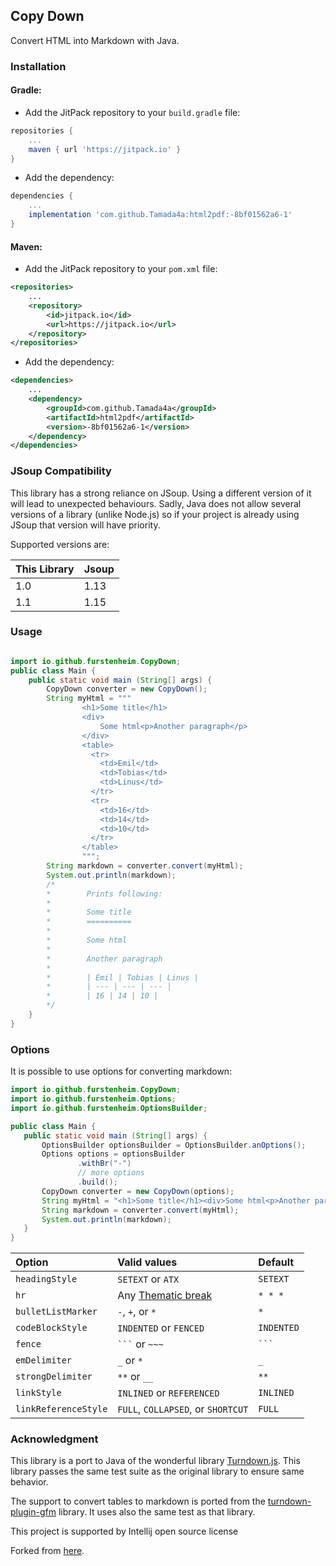 ## Copy Down
Convert HTML into Markdown with Java.

### Installation
#### Gradle:
- Add the JitPack repository to your `build.gradle` file:
```gradle
repositories {
    ...
    maven { url 'https://jitpack.io' }
}
```
- Add the dependency:
```gradle
dependencies {
    ...
    implementation 'com.github.Tamada4a:html2pdf:-8bf01562a6-1'
}
```

#### Maven:
- Add the JitPack repository to your `pom.xml` file:
```xml
<repositories>
    ...
    <repository>
        <id>jitpack.io</id>
        <url>https://jitpack.io</url>
    </repository>
</repositories>
```
- Add the dependency:
```xml
<dependencies>
    ...
    <dependency>
        <groupId>com.github.Tamada4a</groupId>
        <artifactId>html2pdf</artifactId>
        <version>-8bf01562a6-1</version>
    </dependency>
</dependencies>
```

### JSoup Compatibility

This library has a strong reliance on JSoup. Using a different version of it will lead to unexpected behaviours. Sadly, Java does not allow several versions of a library (unlike Node.js) so if your project is already using JSoup that version will have priority. 

Supported versions are:

| This Library | Jsoup |
| ------------| --------| 
| 1.0  | 1.13 |
| 1.1 | 1.15 |


### Usage

```java

import io.github.furstenheim.CopyDown;
public class Main {
    public static void main (String[] args) {
        CopyDown converter = new CopyDown();
        String myHtml = """
                <h1>Some title</h1>
                <div>
                    Some html<p>Another paragraph</p>
                </div>
                <table>
                  <tr>
                    <td>Emil</td>
                    <td>Tobias</td>
                    <td>Linus</td>
                  </tr>
                  <tr>
                    <td>16</td>
                    <td>14</td>
                    <td>10</td>
                  </tr>
                </table>
                """;
        String markdown = converter.convert(myHtml);
        System.out.println(markdown);
        /*
        *        Prints following:
        *        
        *        Some title
        *        ==========
        *        
        *        Some html
        *        
        *        Another paragraph
        *        
        *        | Emil | Tobias | Linus |
        *        | --- | --- | --- |
        *        | 16 | 14 | 10 |
        */
    }
}
```

### Options

It is possible to use options for converting markdown:

```java
import io.github.furstenheim.CopyDown;
import io.github.furstenheim.Options;
import io.github.furstenheim.OptionsBuilder;

public class Main {
   public static void main (String[] args) {
       OptionsBuilder optionsBuilder = OptionsBuilder.anOptions();
       Options options = optionsBuilder
               .withBr("-")
               // more options
               .build();
       CopyDown converter = new CopyDown(options);
       String myHtml = "<h1>Some title</h1><div>Some html<p>Another paragraph</p></div>";
       String markdown = converter.convert(myHtml);
       System.out.println(markdown);
   }
}
```


| Option                | Valid values  | Default |
| :-------------------- | :------------ | :------ |
| `headingStyle`        | `SETEXT` or `ATX` | `SETEXT`  |
| `hr`                  | Any [Thematic break](http://spec.commonmark.org/0.27/#thematic-breaks) | `* * *` |
| `bulletListMarker`    | `-`, `+`, or `*` | `*` |
| `codeBlockStyle`      | `INDENTED` or `FENCED` | `INDENTED` |
| `fence`               | ` ``` ` or `~~~` | ` ``` ` |
| `emDelimiter`         | `_` or `*` | `_` |
| `strongDelimiter`     | `**` or `__` | `**` |
| `linkStyle`           | `INLINED` or `REFERENCED` | `INLINED` |
| `linkReferenceStyle`  | `FULL`, `COLLAPSED`, or `SHORTCUT` | `FULL` |


### Acknowledgment
This library is a port to Java of the wonderful library [Turndown.js](https://github.com/domchristie/turndown). This library passes the same test suite as the original library to ensure same behavior.

The support to convert tables to markdown is ported from the [turndown-plugin-gfm](https://github.com/mixmark-io/turndown-plugin-gfm) library. It uses also the same test as that library.

This project is supported by Intellij open source license

Forked from [here](https://github.com/tijder/copy-down).